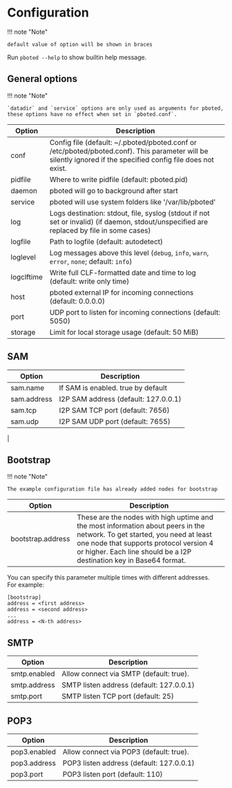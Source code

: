 # Configuration

!!! note "Note"

    default value of option will be shown in braces

Run `pboted --help` to show builtin help message.

## General options

!!! note "Note"

    `datadir` and `service` options are only used as arguments for pboted, these options have no effect when set in `pboted.conf`.

| Option     | Description                        |
|------------|------------------------------------|
| conf       | Config file (default: ~/.pboted/pboted.conf or /etc/pboted/pboted.conf). This parameter will be silently ignored if the specified config file does not exist. |
| pidfile    | Where to write pidfile (default: pboted.pid) |
| daemon     | pboted will go to background after start |
| service    | pboted will use system folders like '/var/lib/pboted' |
| log        | Logs destination: stdout, file, syslog (stdout if not set or invalid) (if daemon, stdout/unspecified are replaced by file in some cases) |
| logfile    | Path to logfile (default: autodetect) |
| loglevel   | Log messages above this level (`debug`, `info`, `warn`, `error`, `none`; default: `info`) |
| logclftime | Write full CLF-formatted date and time to log (default: write only time) |
| host       | pboted external IP for incoming connections (default: 0.0.0.0) |
| port       | UDP port to listen for incoming connections (default: 5050) |
| storage    | Limit for local storage usage (default: 50 MiB) |

## SAM

| Option      | Description                          |
|-------------|--------------------------------------|
| sam.name    | If SAM is enabled. true by default   |
| sam.address | I2P SAM address (default: 127.0.0.1) |
| sam.tcp     | I2P SAM TCP port (default: 7656)     |
| sam.udp     | I2P SAM UDP port (default: 7655)     |
| 

## Bootstrap

!!! note "Note"

    The example configuration file has already added nodes for bootstrap

| Option            | Description                        |
|-------------------|------------------------------------|
| bootstrap.address | These are the nodes with high uptime and the most information about peers in the network. To get started, you need at least one node that supports protocol version 4 or higher. Each line should be a I2P destination key in Base64 format. |

You can specify this parameter multiple times with different addresses.  
For example: 

```
[bootstrap]
address = <first address>
address = <second address>
...
address = <N-th address>
```

## SMTP

| Option       | Description                              |
|--------------|------------------------------------------|
| smtp.enabled | Allow connect via SMTP (default: true).  |
| smtp.address | SMTP listen address (default: 127.0.0.1) |
| smtp.port    | SMTP listen TCP port (default: 25)       |

## POP3

| Option       | Description                              |
|--------------|------------------------------------------|
| pop3.enabled | Allow connect via POP3 (default: true).  |
| pop3.address | POP3 listen address (default: 127.0.0.1) |
| pop3.port    | POP3 listen port (default: 110)          |
